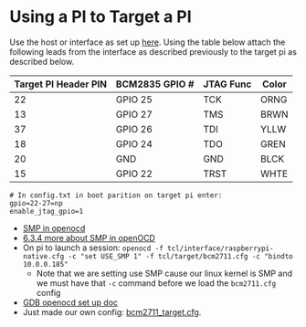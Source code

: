 # Using a PI to Target a PI

Use the host or interface as set up [here](./Init_PI_JTAG_Test.md). Using the table below attach the following leads from the interface as described previously to the target pi as described below.

| Target PI Header PIN | BCM2835 GPIO # | JTAG Func | Color |
| --- | --- | --- | --- |
| 22 | GPIO 25 |  TCK | ORNG |
| 13 | GPIO 27 |  TMS | BRWN |
| 37 | GPIO 26 |  TDI | YLLW |
| 18 | GPIO 24 |  TDO | GREN |
| 20 |   GND   |  GND | BLCK |
| 15 | GPIO 22 | TRST | WHTE |

```
# In config.txt in boot parition on target pi enter:
gpio=22-27=np
enable_jtag_gpio=1
```

* [SMP in openocd](https://openocd.org/doc/html/GDB-and-OpenOCD.html#usingopenocdsmpwithgdb)
* [6.3.4 more about SMP in openOCD](https://openocd.org/doc/html/Config-File-Guidelines.html)
* On pi to launch a session: `openocd -f tcl/interface/raspberrypi-native.cfg -c "set USE_SMP 1" -f tcl/target/bcm2711.cfg -c "bindto 10.0.0.185"`
    * Note that we are setting use SMP cause our linux kernel is SMP and we must have that `-c` command before we load the `bcm2711.cfg` config
* [GDB openocd set up doc](https://openocd.org/doc/html/Server-Configuration.html)
* Just made our own config: [bcm2711_target.cfg](./openocd_config/bcm2711_target.cfg).